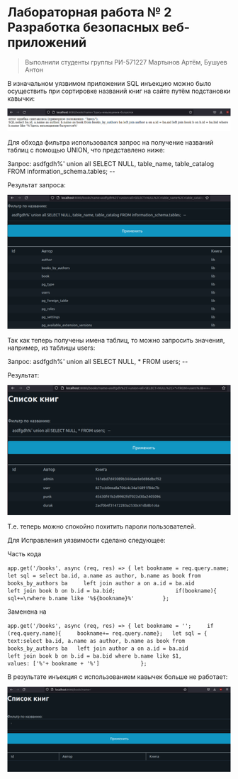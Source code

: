 # Лабораторная работа № 2 Разработка безопасных веб-приложений
> Выполнили студенты группы РИ-571227 Мартынов Артём, Бушуев Антон

В изначальном уязвимом приложении SQL инъекцию можно было осуществить при сортировке названий книг на сайте путём подстановки кавычки:

![Image alt](https://github.com/ArtemMartynov/screens/raw/main/LR_2_Web_screen_1.png)

Для обхода фильтра использовался запрос на получение названий таблиц с помощью UNION, что представлено ниже:

Запрос: asdfgdh%' union all SELECT NULL, table_name, table_catalog FROM information_schema.tables; --

Результат запроса:

![Image alt](https://github.com/ArtemMartynov/screens/raw/main/LR_2_Web_screen_2.png)

Так как теперь получены имена таблиц, то можно запросить значения, например, из таблицы users:

Запрос: asdfgdh%' union all SELECT NULL, * FROM users; --

Результат:

![Image alt](https://github.com/ArtemMartynov/screens/raw/main/LR_2_Web_screen_4.png)

Т.е. теперь можно спокойно похитить пароли пользователей.

Для Исправления уязвимости сделано следующее:

Часть кода


``app.get('/books', async (req, res) => {
    let bookname = req.query.name;    
    let sql = select ba.id, a.name as author, b.name as book from books_by_authors ba    
                  left join author a on a.id = ba.aid                  
                  left join book b on b.id = ba.bid;                  
    if(bookname){    
        sql+=\rwhere b.name like '%${bookname}%'        
    };``

Заменена на

``app.get('/books', async (req, res) => {
    let bookname = '';	  
    if (req.query.name){    
        	bookname+= req.query.name};  
    let sql = {    
        		text:select ba.id, a.name as author, b.name as book from books_by_authors ba  
                  left join author a on a.id = ba.aid                  
                  left join book b on b.id = ba.bid where b.name like $1,                  
            values: ['%'+ bookname + '%']            
                  };``
                  
В результате инъекция с использованием кавычек больше не работает:

![Image alt](https://github.com/ArtemMartynov/screens/raw/main/LR_2_Web_screen_6.png)
